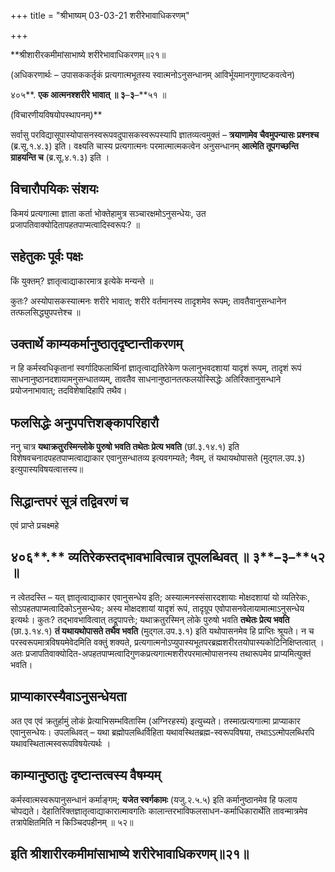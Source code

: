 +++
title = "श्रीभाष्यम् 03-03-21 शरीरेभावाधिकरणम्"

+++
<div claऽऽ="elementor-widget-container">

**श्रीशारीरकमीमांसाभाष्ये शरीरेभावाधिकरणम्॥२१॥

(अधिकरणार्थः – उपासककर्तृकं प्रत्यगात्मभूतस्य स्वात्मनोऽनुसन्धानम् आविर्भूयमानगुणाष्टकवत्वेन)

४०५**. **एक आत्मनश्शरीरे भावात् ॥ ३**–**३**–**५१ ॥

(विचारणीयविषयोपस्थापनम्)**

सर्वासु परविद्यासूपास्योपासनस्वरूपवदुपासकस्वरूपस्यापि ज्ञातव्यत्वमुक्तं – **त्रयाणामेव चैवमुपन्यासः प्रश्नश्च** (ब्र.सू.१.४.३) इति। वक्ष्यति चास्य प्रत्यगात्मनः परमात्मात्मकत्वेन अनुसन्धानम् **आत्मेति तूपगच्छन्ति ग्राहयन्ति च** (ब्र.सू.४.१.३) इति ।

## विचारौपयिकः संशयः

किमयं प्रत्यगात्मा ज्ञाता कर्ता भोक्तेहामुत्र सञ्चारक्षमोऽनुसन्धेयः, उत प्रजापतिवाक्योदितापहतपाप्मत्वादिस्वरूपः? ॥

## सहेतुकः पूर्वः पक्षः

किं युक्तम्? ज्ञातृत्वाद्याकारमात्र इत्येके मन्यन्ते ॥

कुतः? अस्योपासकस्यात्मनः शरीरे भावात्; शरीरे वर्तमानस्य तादृशमेव रूपम्; तावतैवानुसन्धानेन तत्फलसिद्ध्युपपत्तेश्च ॥

## उक्तार्थे काम्यकर्मानुष्ठातृदृष्टान्तीकरणम्

न हि कर्मस्वधिकृतानां स्वर्गादिफलार्थिनां ज्ञातृत्वाद्यतिरेकेण फलानुभवदशायां यादृशं रूपम्, तादृशं रूपं साधनानुष्ठानदशायामनुसन्धातव्यम्, तावतैव साधनानुष्ठानतत्फलयोस्सिद्धेः अतिरिक्तानुसन्धाने प्रयोजनाभावात्; तदविशेषादिहापि तथैव।

## फलसिद्धेः अनुपपत्तिशङ्कापरिहारौ

ननु चात्र **यथाक्रतुरस्मिन्लोके पुरुषो भवति तथेतः प्रेत्य भवति** (छां.३.१४.१) इति विशेषवचनादपहतपाप्मत्वाद्याकार एवानुसन्धातव्य इत्यवगम्यते; नैवम्, तं यथायथोपासते (मुद्गल.उप.३) इत्युपास्यविषयत्वात्तस्य॥

## सिद्धान्तपरं सूत्रं तद्विवरणं च

एवं प्राप्ते प्रचक्ष्महे

## ४०६**.** व्यतिरेकस्तद्भावभावित्वान्न तूपलब्धिवत् ॥ ३**–**३**–**५२ ॥

न त्वेतदस्ति – यत् ज्ञातृत्वाद्याकार एवानुसन्धेय इति; अस्यात्मनस्संसारदशायाः मोक्षदशायां यो व्यतिरेकः, सोऽपहतपाप्मत्वादिकोऽनुसन्धेयः; अस्य मोक्षदशायां यादृशं रूपं, तादृग्रूप एवोपासनवेलायामात्माऽनुसन्धेय इत्यर्थः। कुतः? तद्भावभावित्वात् तद्रूपापत्तेः; यथाक्रतुरस्मिन् लोके पुरुषो भवति **तथेतः प्रेत्य भवति** (छा.३.१४.१) **तं यथायथोपासते तथैव भवति** (मुद्गल.उप.३.१) इति यथोपासनमेव हि प्राप्तिः श्रूयते। न च परस्वरूपमात्रविषयमेवेदमिति वक्तुं शक्यते, प्रत्यगात्मनोऽप्युपास्यभूतपरब्रह्मशरीरतयोपास्यकोटिनिक्षिप्तत्वात् । अतः प्रजापतिवाक्योदित-अपहतपाप्मत्वादिगुणकप्रत्यगात्मशरीरपरमात्मोपासनस्य तथारूपमेव प्राप्यमित्युक्तं भवति।

## प्राप्याकारस्यैवाऽनुसन्धेयता

अत एव एवं क्रतुर्हामुं लोकं प्रेत्याभिसम्भवितास्मि (अग्निरहस्यं) इत्युच्यते। तस्मात्प्रत्यगात्मा प्राप्याकार एवानुसन्धेयः। उपलब्धिवत् – यथा ब्रह्मोपलब्धिर्विहिता यथावस्थितब्रह्म-स्वरूपविषया, तथाऽऽत्मोपलब्धिरपि यथावस्थितात्मस्वरूपविषयेत्यर्थः ।

## काम्यानुष्ठातुः दृष्टान्तत्वस्य वैषम्यम्

कर्मस्वात्मस्वरूपानुसन्धानं कर्माङ्गम्; **यजेत स्वर्गकामः** (यजु.२.५.५) इति कर्मानुष्ठानमेव हि फलाय चोपद्यते। देहातिरिक्तज्ञातृत्वाद्याकारात्मावगतिः कालान्तरभाविफलसाधन-कर्माधिकारार्थेति तावन्मात्रमेव तत्रापेक्षितमिति न किञ्चिदपहीनम् ॥ ५२॥

## इति श्रीशारीरकमीमांसाभाष्ये शरीरेभावाधिकरणम्॥२१॥

</div>
